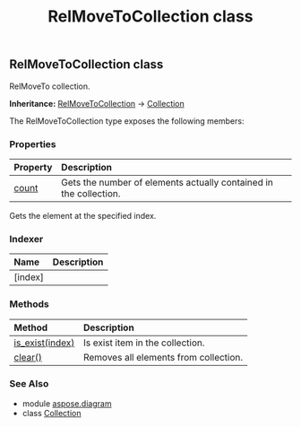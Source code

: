 ﻿---
title: RelMoveToCollection class
second_title: Aspose.Diagram for Python via .NET API References
description: 
type: docs
weight: 1800
url: /python-net/aspose.diagram/relmovetocollection/
is_root: false
---

## RelMoveToCollection class

RelMoveTo collection.



**Inheritance:** [RelMoveToCollection](/diagram/python-net/aspose.diagram/relmovetocollection) → 
[Collection](/diagram/python-net/aspose.diagram/collection)



The RelMoveToCollection type exposes the following members:

### Properties
| Property | Description |
| :- | :- |
| [count](/diagram/python-net/aspose.diagram/relmovetocollection/count) | Gets the number of elements actually contained in the collection. |



Gets the element at the specified index.
### Indexer
| Name | Description |
| :- | :- |
| [index] |  |


### Methods
| Method | Description |
| :- | :- |
| [is_exist(index)](/diagram/python-net/aspose.diagram/relmovetocollection/is_exist/#int) | Is exist item in the collection. |
| [clear()](/diagram/python-net/aspose.diagram/relmovetocollection/clear/#) | Removes all elements from collection. |


### See Also

* module [aspose.diagram](../)
* class [Collection](/diagram/python-net/aspose.diagram/collection)
